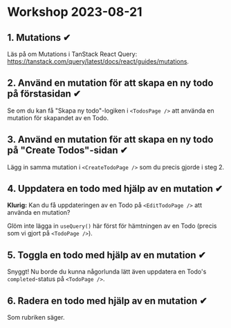 # Workshop 2023-08-21

## 1. Mutations ✔

Läs på om Mutations i TanStack React Query: <https://tanstack.com/query/latest/docs/react/guides/mutations>.

## 2. Använd en mutation för att skapa en ny todo på förstasidan ✔

Se om du kan få "Skapa ny todo"-logiken i `<TodosPage />` att använda en mutation för skapandet av en Todo.

## 3. Använd en mutation för att skapa en ny todo på "Create Todos"-sidan ✔

Lägg in samma mutation i `<CreateTodoPage />` som du precis gjorde i steg 2.

## 4. Uppdatera en todo med hjälp av en mutation ✔

**Klurig:** Kan du få uppdateringen av en Todo på `<EditTodoPage />` att använda en mutation?

Glöm inte lägga in `useQuery()` här först för hämtningen av en Todo (precis som vi gjort på `<TodoPage />`).

## 5. Toggla en todo med hjälp av en mutation ✔

Snyggt! Nu borde du kunna någorlunda lätt även uppdatera en Todo's `completed`-status på `<TodoPage />`.

## 6. Radera en todo med hjälp av en mutation ✔

Som rubriken säger.
